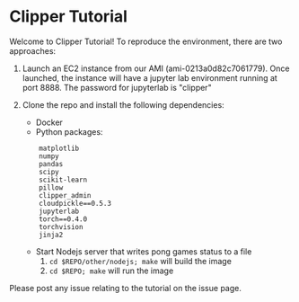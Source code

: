 # Clipper Tutorial

Welcome to Clipper Tutorial! To reproduce the environment, there are two approaches:
1. Launch an EC2 instance from our AMI (ami-0213a0d82c7061779). Once launched, the instance will have a jupyter lab environment running at port 8888. The password for jupyterlab is "clipper"

2. Clone the repo and install the following dependencies:
	- Docker
	- Python packages: 
	```
		matplotlib
		numpy
		pandas
		scipy
		scikit-learn
		pillow
		clipper_admin
		cloudpickle==0.5.3
		jupyterlab
		torch==0.4.0
		torchvision
		jinja2
	```
	- Start Nodejs server that writes pong games status to a file
		1. `cd $REPO/other/nodejs; make` will build the image
		2. `cd $REPO; make` will run the image


Please post any issue relating to the tutorial on the issue page. 